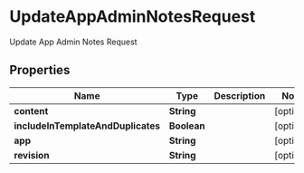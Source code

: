 

# UpdateAppAdminNotesRequest

Update App Admin Notes Request

## Properties

| Name | Type | Description | Notes |
|------------ | ------------- | ------------- | -------------|
|**content** | **String** |  |  [optional] |
|**includeInTemplateAndDuplicates** | **Boolean** |  |  [optional] |
|**app** | **String** |  |  [optional] |
|**revision** | **String** |  |  [optional] |



